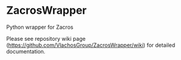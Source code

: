 # ZacrosWrapper
Python wrapper for Zacros

Please see repository wiki page (https://github.com/VlachosGroup/ZacrosWrapper/wiki) for detailed documentation.